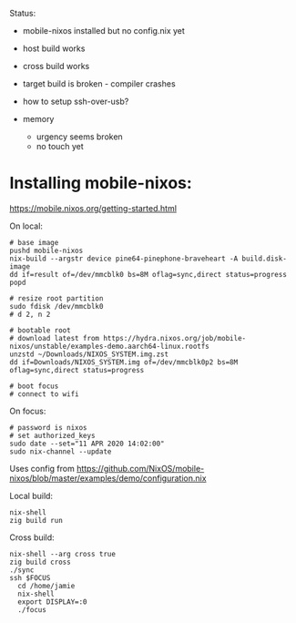 Status:

* mobile-nixos installed but no config.nix yet
* host build works
* cross build works
* target build is broken - compiler crashes
* how to setup ssh-over-usb?

* memory
  * urgency seems broken
  * no touch yet

# Installing mobile-nixos:

https://mobile.nixos.org/getting-started.html

On local:

```
# base image
pushd mobile-nixos
nix-build --argstr device pine64-pinephone-braveheart -A build.disk-image
dd if=result of=/dev/mmcblk0 bs=8M oflag=sync,direct status=progress
popd

# resize root partition
sudo fdisk /dev/mmcblk0
# d 2, n 2

# bootable root
# download latest from https://hydra.nixos.org/job/mobile-nixos/unstable/examples-demo.aarch64-linux.rootfs
unzstd ~/Downloads/NIXOS_SYSTEM.img.zst
dd if=Downloads/NIXOS_SYSTEM.img of=/dev/mmcblk0p2 bs=8M oflag=sync,direct status=progress

# boot focus
# connect to wifi
```

On focus:

```
# password is nixos
# set authorized_keys
sudo date --set="11 APR 2020 14:02:00"
sudo nix-channel --update
```

Uses config from https://github.com/NixOS/mobile-nixos/blob/master/examples/demo/configuration.nix

Local build:

```
nix-shell
zig build run
```

Cross build:

```
nix-shell --arg cross true
zig build cross
./sync
ssh $FOCUS
  cd /home/jamie
  nix-shell
  export DISPLAY=:0
  ./focus
```
